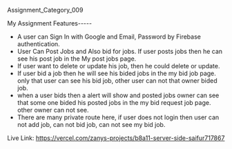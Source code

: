 Assignment_Category_009

My Assignment Features-----

- A user can Sign In with Google and Email, Password by Firebase authentication. 
- User Can Post Jobs and Also bid for jobs. If user posts jobs then he can see his post job in the My post jobs page. 
- If user want to delete or update his job, then he could delete or update. 
- If user bid a job then he will see his bided jobs in the my bid job page. only that user can see his bid job, other user can not that owner bided job.
- when a user bids then a alert will show and posted jobs owner can see that some one bided his posted jobs in the my bid request job page. other owner can not see. 
- There are many private route here, if user does not login then user can not add job, can not bid job, can not see my bid job. 

Live Link: https://vercel.com/zanys-projects/b8a11-server-side-saifur717867

